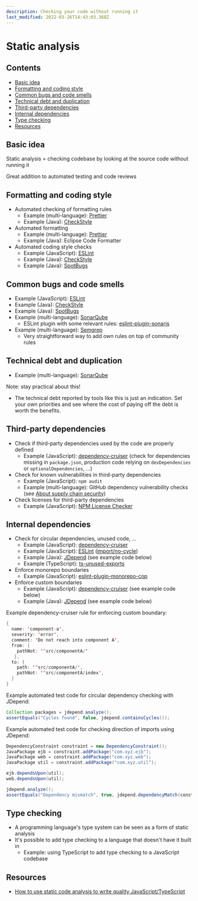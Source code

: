 ```yaml
---
description: Checking your code without running it
last_modified: 2022-03-26T14:43:03.368Z
---
```


# Static analysis

## Contents

-   [Basic idea](#basic-idea)
-   [Formatting and coding style](#formatting-and-coding-style)
-   [Common bugs and code smells](#common-bugs-and-code-smells)
-   [Technical debt and duplication](#technical-debt-and-duplication)
-   [Third-party dependencies](#third-party-dependencies)
-   [Internal dependencies](#internal-dependencies)
-   [Type checking](#type-checking)
-   [Resources](#resources)

## Basic idea

Static analysis = checking codebase by looking at the source code without running it

Great addition to automated testing and code reviews

## Formatting and coding style

-   Automated checking of formatting rules
    -   Example (multi-language): [Prettier](https://prettier.io/)
    -   Example (Java): [CheckStyle](https://checkstyle.sourceforge.io/)
-   Automated formatting
    -   Example (multi-language): [Prettier](https://prettier.io/)
    -   Example (Java): Eclipse Code Formatter
-   Automated coding style checks
    -   Example (JavaScript): [ESLint](https://eslint.org/)
    -   Example (Java): [CheckStyle](https://checkstyle.sourceforge.io/)
    -   Example (Java): [SpotBugs](https://spotbugs.github.io/)

## Common bugs and code smells

-   Example (JavaScript): [ESLint](https://eslint.org/)
-   Example (Java): [CheckStyle](https://checkstyle.sourceforge.io/)
-   Example (Java): [SpotBugs](https://spotbugs.github.io/)
-   Example (multi-language): [SonarQube](https://www.sonarqube.org/)
    -   ESLint plugin with some relevant rules: [eslint-plugin-sonarjs](https://github.com/SonarSource/eslint-plugin-sonarjs)
-   Example (multi-language): [Semgrep](https://semgrep.dev/)
    -   Very straightforward way to add own rules on top of community rules

## Technical debt and duplication

-   Example (multi-language): [SonarQube](https://www.sonarqube.org/)

Note: stay practical about this!

-   The technical debt reported by tools like this is just an indication. Set your own priorities and see where the cost of paying off the debt is worth the benefits.

## Third-party dependencies

-   Check if third-party dependencies used by the code are properly defined
    -   Example (JavaScript): [dependency-cruiser](https://www.npmjs.com/package/dependency-cruiser) (check for dependencies missing in `package.json`, production code relying on `devDependencies` or `optionalDependencies`, ...)
-   Check for known vulnerabilities in third-party dependencies
    -   Example (JavaScript): `npm audit`
    -   Example (multi-language): GitHub dependency vulnerability checks (see [About supply chain security](https://docs.github.com/en/code-security/supply-chain-security/understanding-your-software-supply-chain/about-supply-chain-security))
-   Check licenses for third-party dependencies
    -   Example (JavaScript): [NPM License Checker](https://www.npmjs.com/package/license-checker)

## Internal dependencies

-   Check for circular dependencies, unused code, ...
    -   Example (JavaScript): [dependency-cruiser](https://www.npmjs.com/package/dependency-cruiser)
    -   Example (JavaScript): [ESLint](https://eslint.org/) ([import/no-cycle](https://github.com/benmosher/eslint-plugin-import/blob/master/docs/rules/no-cycle.md))
    -   Example (Java): [JDepend](https://github.com/clarkware/jdepend) (see example code below)
    -   Example (TypeScript): [ts-unused-exports](https://www.npmjs.com/package/ts-unused-exports)
-   Enforce monorepo boundaries
    -   Example (JavaScript): [eslint-plugin-monorepo-cop](https://www.npmjs.com/package/eslint-plugin-monorepo-cop)
-   Enforce custom boundaries
    -   Example (JavaScript): [dependency-cruiser](https://www.npmjs.com/package/dependency-cruiser) (see example code below)
    -   Example (Java): [JDepend](https://github.com/clarkware/jdepend) (see example code below)

Example dependency-cruiser rule for enforcing custom boundary:

```java showLineNumbersscript
{
  name: 'component-a',
  severity: 'error',
  comment: 'Do not reach into component A',
  from: {
    pathNot: '^src/componentA/'
   },
  to: {
    path: '^src/componentA/',
    pathNot: '^src/componentA/index',
  }
}
```

Example automated test code for circular dependency checking with JDepend:

```java showLineNumbers
Collection packages = jdepend.analyze();
assertEquals("Cycles found", false, jdepend.containsCycles());
```

Example automated test code for checking direction of imports using JDepend:

```java showLineNumbers
DependencyConstraint constraint = new DependencyConstraint();
JavaPackage ejb = constraint.addPackage("com.xyz.ejb");
JavaPackage web = constraint.addPackage("com.xyz.web");
JavaPackage util = constraint.addPackage("com.xyz.util");

ejb.dependsUpon(util);
web.dependsUpon(util);

jdepend.analyze();
assertEquals("Dependency mismatch", true, jdepend.dependencyMatch(constraint));
```

## Type checking

-   A programming language's type system can be seen as a form of static analysis
-   It's possible to add type checking to a language that doesn't have it built in
    -   Example: using TypeScript to add type checking to a JavaScript codebase

## Resources

-   [How to use static code analysis to write quality JavaScript/TypeScript](https://blog.logrocket.com/how-to-use-static-code-analysis-to-write-quality-javascript-typescript/)
